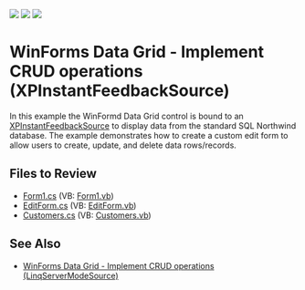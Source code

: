 <!-- default badges list -->
![](https://img.shields.io/endpoint?url=https://codecentral.devexpress.com/api/v1/VersionRange/128629668/12.2.10%2B)
[![](https://img.shields.io/badge/Open_in_DevExpress_Support_Center-FF7200?style=flat-square&logo=DevExpress&logoColor=white)](https://supportcenter.devexpress.com/ticket/details/E4505)
[![](https://img.shields.io/badge/📖_How_to_use_DevExpress_Examples-e9f6fc?style=flat-square)](https://docs.devexpress.com/GeneralInformation/403183)
<!-- default badges end -->

# WinForms Data Grid - Implement CRUD operations (XPInstantFeedbackSource)

In this example the WinFormd Data Grid control is bound to an [XPInstantFeedbackSource](https://docs.devexpress.com/XPO/DevExpress.Xpo.XPInstantFeedbackSource) to display data from the standard SQL Northwind database. The example demonstrates how to create a custom edit form to allow users to create, update, and delete data rows/records.


## Files to Review

* [Form1.cs](./CS/DXServermode2/Form1.cs) (VB: [Form1.vb](./VB/DXServermode2/Form1.vb))
* [EditForm.cs](./CS/DXServermode2/EditForm.cs) (VB: [EditForm.vb](./VB/DXServermode2/EditForm.vb))
* [Customers.cs](./CS/DXServermode2/XPO%20Data/Customers.cs) (VB: [Customers.vb](./CS/DXServermode2/XPO%20Data/Customers.vb))


## See Also

* [WinForms Data Grid - Implement CRUD operations (LinqServerModeSource)](https://github.com/DevExpress-Examples/winforms-grid-implement-crud-operations-linqservermodesource)
